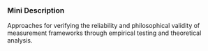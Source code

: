 ### Mini Description

Approaches for verifying the reliability and philosophical validity of measurement frameworks through empirical testing and theoretical analysis.
